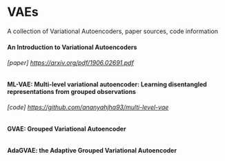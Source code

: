 # VAEs
A collection of Variational Autoencoders, paper sources, code information


#### An Introduction to Variational Autoencoders
###### [paper] https://arxiv.org/pdf/1906.02691.pdf

#### ML-VAE: Multi-level variational autoencoder: Learning disentangled representations from grouped observations
###### [code] https://github.com/ananyahjha93/multi-level-vae


#### GVAE: Grouped Variational Autoencoder 
###### 

#### AdaGVAE: the Adaptive Grouped Variational Autoencoder

###### 
#### 
###### 
#### 
###### 
#### 
###### 
#### 
###### 
